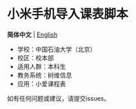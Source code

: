 # 小米手机导入课表脚本

**简体中文** | [English](README-en.md)

- 学校：中国石油大学（北京）
- 校区：校本部
- 适用人群：本科生
- 教务系统：树维信息
- 应用：小爱课程表

如有任何问题或建议，请提交issues。

